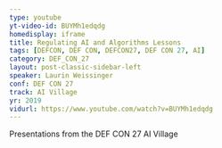 ```yaml
---
type: youtube
yt-video-id: BUYMh1edqdg
homedisplay: iframe
title: Regulating AI and Algorithms Lessons
tags: [DEFCON, DEF CON, DEFCON27, DEF CON 27, AI]
category: DEF_CON_27
layout: post-classic-sidebar-left
speaker: Laurin Weissinger
conf: DEF CON 27
track: AI Village
yr: 2019
vidurl: https://www.youtube.com/watch?v=BUYMh1edqdg
---
```

Presentations from the DEF CON 27 AI Village